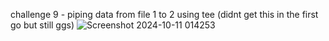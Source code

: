 challenge 9 - piping data from file 1 to 2 using tee (didnt get this in the first go but still ggs)
![Screenshot 2024-10-11 014253](https://github.com/user-attachments/assets/6601b37f-47b5-4111-be02-6989ae0b4ab1)

